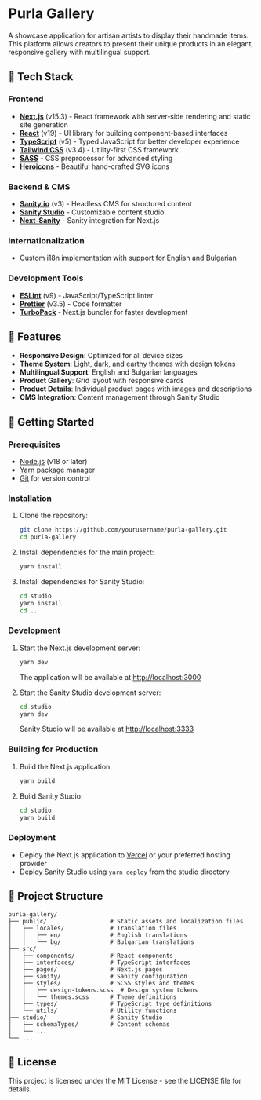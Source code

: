# Purla Gallery

A showcase application for artisan artists to display their handmade items. This platform allows creators to present their unique products in an elegant, responsive gallery with multilingual support.

<!-- Add a screenshot of your application here -->
<!-- ![Purla Gallery Screenshot](public/purla_screenshot.png) -->

## 🚀 Tech Stack

### Frontend

- **[Next.js](https://nextjs.org/)** (v15.3) - React framework with server-side rendering and static site generation
- **[React](https://react.dev/)** (v19) - UI library for building component-based interfaces
- **[TypeScript](https://www.typescriptlang.org/)** (v5) - Typed JavaScript for better developer experience
- **[Tailwind CSS](https://tailwindcss.com/)** (v3.4) - Utility-first CSS framework
- **[SASS](https://sass-lang.com/)** - CSS preprocessor for advanced styling
- **[Heroicons](https://heroicons.com/)** - Beautiful hand-crafted SVG icons

### Backend & CMS

- **[Sanity.io](https://www.sanity.io/)** (v3) - Headless CMS for structured content
- **[Sanity Studio](https://www.sanity.io/studio)** - Customizable content studio
- **[Next-Sanity](https://github.com/sanity-io/next-sanity)** - Sanity integration for Next.js

### Internationalization

- Custom i18n implementation with support for English and Bulgarian

### Development Tools

- **[ESLint](https://eslint.org/)** (v9) - JavaScript/TypeScript linter
- **[Prettier](https://prettier.io/)** (v3.5) - Code formatter
- **[TurboPack](https://turbo.build/pack)** - Next.js bundler for faster development

## 🌟 Features

- **Responsive Design**: Optimized for all device sizes
- **Theme System**: Light, dark, and earthy themes with design tokens
- **Multilingual Support**: English and Bulgarian languages
- **Product Gallery**: Grid layout with responsive cards
- **Product Details**: Individual product pages with images and descriptions
- **CMS Integration**: Content management through Sanity Studio

## 🏁 Getting Started

### Prerequisites

- [Node.js](https://nodejs.org/) (v18 or later)
- [Yarn](https://yarnpkg.com/) package manager
- [Git](https://git-scm.com/) for version control

### Installation

1. Clone the repository:

   ```bash
   git clone https://github.com/yourusername/purla-gallery.git
   cd purla-gallery
   ```

2. Install dependencies for the main project:

   ```bash
   yarn install
   ```

3. Install dependencies for Sanity Studio:
   ```bash
   cd studio
   yarn install
   cd ..
   ```

### Development

1. Start the Next.js development server:

   ```bash
   yarn dev
   ```

   The application will be available at [http://localhost:3000](http://localhost:3000)

2. Start the Sanity Studio development server:
   ```bash
   cd studio
   yarn dev
   ```
   Sanity Studio will be available at [http://localhost:3333](http://localhost:3333)

### Building for Production

1. Build the Next.js application:

   ```bash
   yarn build
   ```

2. Build Sanity Studio:
   ```bash
   cd studio
   yarn build
   ```

### Deployment

- Deploy the Next.js application to [Vercel](https://vercel.com/) or your preferred hosting provider
- Deploy Sanity Studio using `yarn deploy` from the studio directory

## 📁 Project Structure

```
purla-gallery/
├── public/                  # Static assets and localization files
│   ├── locales/             # Translation files
│   │   ├── en/              # English translations
│   │   └── bg/              # Bulgarian translations
├── src/
│   ├── components/          # React components
│   ├── interfaces/          # TypeScript interfaces
│   ├── pages/               # Next.js pages
│   ├── sanity/              # Sanity configuration
│   ├── styles/              # SCSS styles and themes
│   │   ├── design-tokens.scss  # Design system tokens
│   │   └── themes.scss      # Theme definitions
│   ├── types/               # TypeScript type definitions
│   └── utils/               # Utility functions
├── studio/                  # Sanity Studio
│   ├── schemaTypes/         # Content schemas
│   └── ...
└── ...
```

## 📄 License

This project is licensed under the MIT License - see the LICENSE file for details.
